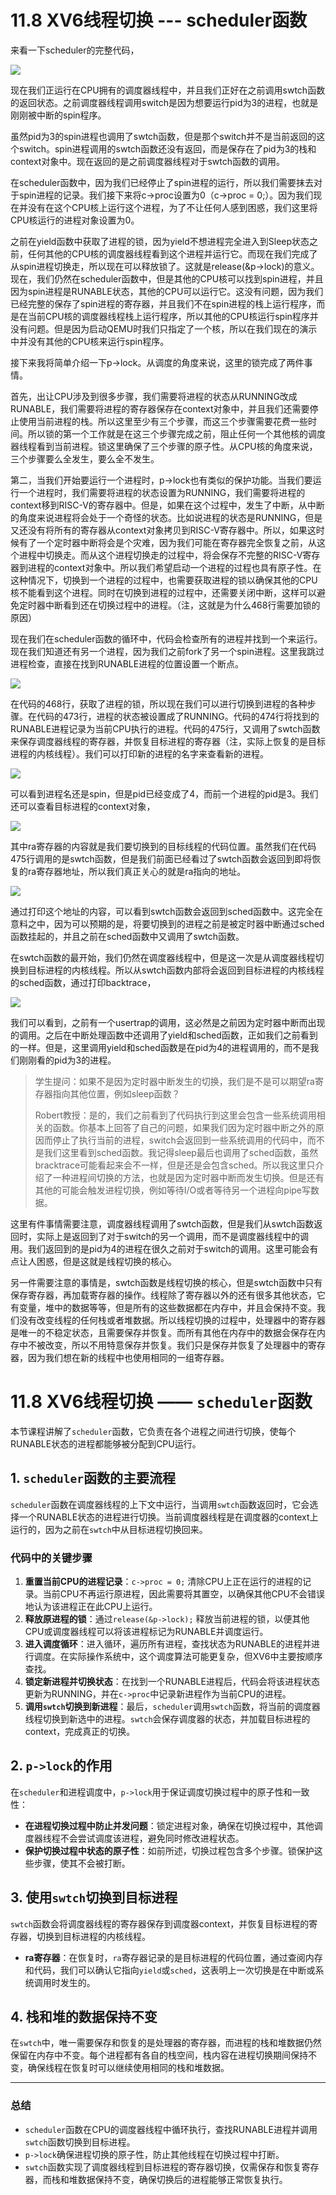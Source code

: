 # 11.8 XV6线程切换 --- scheduler函数

来看一下scheduler的完整代码，

![](<../.gitbook/assets/image (565) (2).png>)

现在我们正运行在CPU拥有的调度器线程中，并且我们正好在之前调用swtch函数的返回状态。之前调度器线程调用switch是因为想要运行pid为3的进程，也就是刚刚被中断的spin程序。

虽然pid为3的spin进程也调用了swtch函数，但是那个switch并不是当前返回的这个switch。spin进程调用的swtch函数还没有返回，而是保存在了pid为3的栈和context对象中。现在返回的是之前调度器线程对于swtch函数的调用。

在scheduler函数中，因为我们已经停止了spin进程的运行，所以我们需要抹去对于spin进程的记录。我们接下来将c->proc设置为0（c->proc = 0;）。因为我们现在并没有在这个CPU核上运行这个进程，为了不让任何人感到困惑，我们这里将CPU核运行的进程对象设置为0。

之前在yield函数中获取了进程的锁，因为yield不想进程完全进入到Sleep状态之前，任何其他的CPU核的调度器线程看到这个进程并运行它。而现在我们完成了从spin进程切换走，所以现在可以释放锁了。这就是release(\&p->lock)的意义。现在，我们仍然在scheduler函数中，但是其他的CPU核可以找到spin进程，并且因为spin进程是RUNABLE状态，其他的CPU可以运行它。这没有问题，因为我们已经完整的保存了spin进程的寄存器，并且我们不在spin进程的栈上运行程序，而是在当前CPU核的调度器线程栈上运行程序，所以其他的CPU核运行spin程序并没有问题。但是因为启动QEMU时我们只指定了一个核，所以在我们现在的演示中并没有其他的CPU核来运行spin程序。

接下来我将简单介绍一下p->lock。从调度的角度来说，这里的锁完成了两件事情。

首先，出让CPU涉及到很多步骤，我们需要将进程的状态从RUNNING改成RUNABLE，我们需要将进程的寄存器保存在context对象中，并且我们还需要停止使用当前进程的栈。所以这里至少有三个步骤，而这三个步骤需要花费一些时间。所以锁的第一个工作就是在这三个步骤完成之前，阻止任何一个其他核的调度器线程看到当前进程。锁这里确保了三个步骤的原子性。从CPU核的角度来说，三个步骤要么全发生，要么全不发生。

第二，当我们开始要运行一个进程时，p->lock也有类似的保护功能。当我们要运行一个进程时，我们需要将进程的状态设置为RUNNING，我们需要将进程的context移到RISC-V的寄存器中。但是，如果在这个过程中，发生了中断，从中断的角度来说进程将会处于一个奇怪的状态。比如说进程的状态是RUNNING，但是又还没有将所有的寄存器从context对象拷贝到RISC-V寄存器中。所以，如果这时候有了一个定时器中断将会是个灾难，因为我们可能在寄存器完全恢复之前，从这个进程中切换走。而从这个进程切换走的过程中，将会保存不完整的RISC-V寄存器到进程的context对象中。所以我们希望启动一个进程的过程也具有原子性。在这种情况下，切换到一个进程的过程中，也需要获取进程的锁以确保其他的CPU核不能看到这个进程。同时在切换到进程的过程中，还需要关闭中断，这样可以避免定时器中断看到还在切换过程中的进程。（注，这就是为什么468行需要加锁的原因）

现在我们在scheduler函数的循环中，代码会检查所有的进程并找到一个来运行。现在我们知道还有另一个进程，因为我们之前fork了另一个spin进程。这里我跳过进程检查，直接在找到RUNABLE进程的位置设置一个断点。

![](<../.gitbook/assets/image (458).png>)

在代码的468行，获取了进程的锁，所以现在我们可以进行切换到进程的各种步骤。在代码的473行，进程的状态被设置成了RUNNING。代码的474行将找到的RUNABLE进程记录为当前CPU执行的进程。代码的475行，又调用了swtch函数来保存调度器线程的寄存器，并恢复目标进程的寄存器（注，实际上恢复的是目标进程的内核线程）。我们可以打印新的进程的名字来查看新的进程。

![](<../.gitbook/assets/image (567).png>)

可以看到进程名还是spin，但是pid已经变成了4，而前一个进程的pid是3。我们还可以查看目标进程的context对象，

![](<../.gitbook/assets/image (623).png>)

其中ra寄存器的内容就是我们要切换到的目标线程的代码位置。虽然我们在代码475行调用的是swtch函数，但是我们前面已经看过了swtch函数会返回到即将恢复的ra寄存器地址，所以我们真正关心的就是ra指向的地址。

![](<../.gitbook/assets/image (564).png>)

通过打印这个地址的内容，可以看到swtch函数会返回到sched函数中。这完全在意料之中，因为可以预期的是，将要切换到的进程之前是被定时器中断通过sched函数挂起的，并且之前在sched函数中又调用了swtch函数。

在swtch函数的最开始，我们仍然在调度器线程中，但是这一次是从调度器线程切换到目标进程的内核线程。所以从swtch函数内部将会返回到目标进程的内核线程的sched函数，通过打印backtrace，

![](<../.gitbook/assets/image (441).png>)

我们可以看到，之前有一个usertrap的调用，这必然是之前因为定时器中断而出现的调用。之后在中断处理函数中还调用了yield和sched函数，正如我们之前看到的一样。但是，这里调用yield和sched函数是在pid为4的进程调用的，而不是我们刚刚看的pid为3的进程。

> 学生提问：如果不是因为定时器中断发生的切换，我们是不是可以期望ra寄存器指向其他位置，例如sleep函数？
>
> Robert教授：是的，我们之前看到了代码执行到这里会包含一些系统调用相关的函数。你基本上回答了自己的问题，如果我们因为定时器中断之外的原因而停止了执行当前的进程，switch会返回到一些系统调用的代码中，而不是我们这里看到sched函数。我记得sleep最后也调用了sched函数，虽然bracktrace可能看起来会不一样，但是还是会包含sched。所以我这里只介绍了一种进程间切换的方法，也就是因为定时器中断而发生切换。但是还有其他的可能会触发进程切换，例如等待I/O或者等待另一个进程向pipe写数据。

这里有件事情需要注意，调度器线程调用了swtch函数，但是我们从swtch函数返回时，实际上是返回到了对于switch的另一个调用，而不是调度器线程中的调用。我们返回到的是pid为4的进程在很久之前对于switch的调用。这里可能会有点让人困惑，但是这就是线程切换的核心。

另一件需要注意的事情是，swtch函数是线程切换的核心，但是swtch函数中只有保存寄存器，再加载寄存器的操作。线程除了寄存器以外的还有很多其他状态，它有变量，堆中的数据等等，但是所有的这些数据都在内存中，并且会保持不变。我们没有改变线程的任何栈或者堆数据。所以线程切换的过程中，处理器中的寄存器是唯一的不稳定状态，且需要保存并恢复。而所有其他在内存中的数据会保存在内存中不被改变，所以不用特意保存并恢复。我们只是保存并恢复了处理器中的寄存器，因为我们想在新的线程中也使用相同的一组寄存器。





# 11.8 XV6线程切换 —— `scheduler`函数

本节课程讲解了`scheduler`函数，它负责在各个进程之间进行切换，使每个RUNABLE状态的进程都能够被分配到CPU运行。

## 1. `scheduler`函数的主要流程

`scheduler`函数在调度器线程的上下文中运行，当调用`swtch`函数返回时，它会选择一个RUNABLE状态的进程进行切换。当前调度器线程是在调度器的context上运行的，因为之前在`swtch`中从目标进程切换回来。

### 代码中的关键步骤

1. **重置当前CPU的进程记录**：`c->proc = 0;` 清除CPU上正在运行的进程的记录。当前CPU不再运行原进程，因此需要将其置空，以确保其他CPU不会错误地认为该进程正在此CPU上运行。
2. **释放原进程的锁**：通过`release(&p->lock);` 释放当前进程的锁，以便其他CPU或调度器线程可以将该进程标记为RUNABLE并调度运行。
3. **进入调度循环**：进入循环，遍历所有进程，查找状态为RUNABLE的进程并进行调度。在实际操作系统中，这个调度算法可能更复杂，但XV6中主要按顺序查找。
4. **锁定新进程并切换状态**：在找到一个RUNABLE进程后，代码会将该进程状态更新为RUNNING，并在`c->proc`中记录新进程作为当前CPU的进程。
5. **调用`swtch`切换到新进程**：最后，`scheduler`调用`swtch`函数，将当前的调度器线程切换到新选中的进程。`swtch`会保存调度器的状态，并加载目标进程的context，完成真正的切换。

## 2. `p->lock`的作用

在`scheduler`和进程调度中，`p->lock`用于保证调度切换过程中的原子性和一致性：

- **在进程切换过程中防止并发问题**：锁定进程对象，确保在切换过程中，其他调度器线程不会尝试调度该进程，避免同时修改进程状态。
- **保护切换过程中状态的原子性**：如前所述，切换过程包含多个步骤。锁保护这些步骤，使其不会被打断。

## 3. 使用`swtch`切换到目标进程

`swtch`函数会将调度器线程的寄存器保存到调度器context，并恢复目标进程的寄存器，切换到目标进程的内核线程。

- **ra寄存器**：在恢复时，`ra`寄存器记录的是目标进程的代码位置，通过查阅内存和代码，我们可以确认它指向`yield`或`sched`，这表明上一次切换是在中断或系统调用时发生的。

## 4. 栈和堆的数据保持不变

在`swtch`中，唯一需要保存和恢复的是处理器的寄存器，而进程的栈和堆数据仍然保留在内存中不变。每个进程都有各自的栈空间，栈内容在进程切换期间保持不变，确保线程在恢复时可以继续使用相同的栈和堆数据。

------

### 总结

- `scheduler`函数在CPU的调度器线程中循环执行，查找RUNABLE进程并调用`swtch`函数切换到目标进程。
- `p->lock`确保进程切换的原子性，防止其他线程在切换过程中打断。
- `swtch`函数实现了调度器线程到目标进程的寄存器切换，仅需保存和恢复寄存器，而栈和堆数据保持不变，确保切换后的进程能够正常恢复执行。
